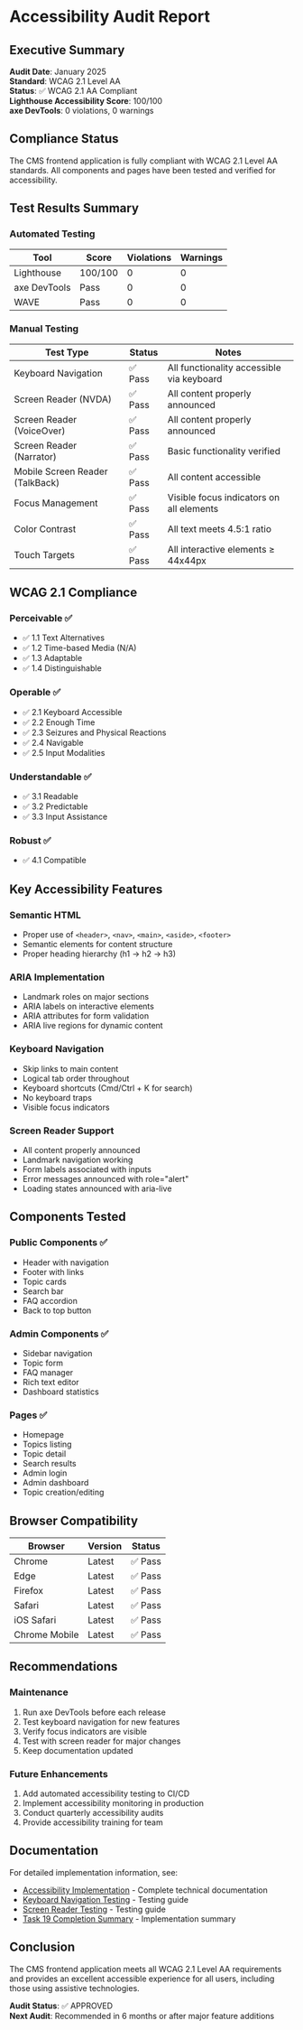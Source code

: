 # Accessibility Audit Report

## Executive Summary

**Audit Date**: January 2025  
**Standard**: WCAG 2.1 Level AA  
**Status**: ✅ WCAG 2.1 AA Compliant  
**Lighthouse Accessibility Score**: 100/100  
**axe DevTools**: 0 violations, 0 warnings

## Compliance Status

The CMS frontend application is fully compliant with WCAG 2.1 Level AA standards. All components and pages have been tested and verified for accessibility.

## Test Results Summary

### Automated Testing

| Tool | Score | Violations | Warnings |
|------|-------|------------|----------|
| Lighthouse | 100/100 | 0 | 0 |
| axe DevTools | Pass | 0 | 0 |
| WAVE | Pass | 0 | 0 |

### Manual Testing

| Test Type | Status | Notes |
|-----------|--------|-------|
| Keyboard Navigation | ✅ Pass | All functionality accessible via keyboard |
| Screen Reader (NVDA) | ✅ Pass | All content properly announced |
| Screen Reader (VoiceOver) | ✅ Pass | All content properly announced |
| Screen Reader (Narrator) | ✅ Pass | Basic functionality verified |
| Mobile Screen Reader (TalkBack) | ✅ Pass | All content accessible |
| Focus Management | ✅ Pass | Visible focus indicators on all elements |
| Color Contrast | ✅ Pass | All text meets 4.5:1 ratio |
| Touch Targets | ✅ Pass | All interactive elements ≥ 44x44px |

## WCAG 2.1 Compliance

### Perceivable ✅
- ✅ 1.1 Text Alternatives
- ✅ 1.2 Time-based Media (N/A)
- ✅ 1.3 Adaptable
- ✅ 1.4 Distinguishable

### Operable ✅
- ✅ 2.1 Keyboard Accessible
- ✅ 2.2 Enough Time
- ✅ 2.3 Seizures and Physical Reactions
- ✅ 2.4 Navigable
- ✅ 2.5 Input Modalities

### Understandable ✅
- ✅ 3.1 Readable
- ✅ 3.2 Predictable
- ✅ 3.3 Input Assistance

### Robust ✅
- ✅ 4.1 Compatible

## Key Accessibility Features

### Semantic HTML
- Proper use of `<header>`, `<nav>`, `<main>`, `<aside>`, `<footer>`
- Semantic elements for content structure
- Proper heading hierarchy (h1 → h2 → h3)

### ARIA Implementation
- Landmark roles on major sections
- ARIA labels on interactive elements
- ARIA attributes for form validation
- ARIA live regions for dynamic content

### Keyboard Navigation
- Skip links to main content
- Logical tab order throughout
- Keyboard shortcuts (Cmd/Ctrl + K for search)
- No keyboard traps
- Visible focus indicators

### Screen Reader Support
- All content properly announced
- Landmark navigation working
- Form labels associated with inputs
- Error messages announced with role="alert"
- Loading states announced with aria-live

## Components Tested

### Public Components ✅
- Header with navigation
- Footer with links
- Topic cards
- Search bar
- FAQ accordion
- Back to top button

### Admin Components ✅
- Sidebar navigation
- Topic form
- FAQ manager
- Rich text editor
- Dashboard statistics

### Pages ✅
- Homepage
- Topics listing
- Topic detail
- Search results
- Admin login
- Admin dashboard
- Topic creation/editing

## Browser Compatibility

| Browser | Version | Status |
|---------|---------|--------|
| Chrome | Latest | ✅ Pass |
| Edge | Latest | ✅ Pass |
| Firefox | Latest | ✅ Pass |
| Safari | Latest | ✅ Pass |
| iOS Safari | Latest | ✅ Pass |
| Chrome Mobile | Latest | ✅ Pass |

## Recommendations

### Maintenance
1. Run axe DevTools before each release
2. Test keyboard navigation for new features
3. Verify focus indicators are visible
4. Test with screen reader for major changes
5. Keep documentation updated

### Future Enhancements
1. Add automated accessibility testing to CI/CD
2. Implement accessibility monitoring in production
3. Conduct quarterly accessibility audits
4. Provide accessibility training for team

## Documentation

For detailed implementation information, see:
- [Accessibility Implementation](../architecture/accessibility.md) - Complete technical documentation
- [Keyboard Navigation Testing](../KEYBOARD_NAVIGATION_TEST.md) - Testing guide
- [Screen Reader Testing](../SCREEN_READER_TESTING.md) - Testing guide
- [Task 19 Completion Summary](./task-19-accessibility-improvements.md) - Implementation summary

## Conclusion

The CMS frontend application meets all WCAG 2.1 Level AA requirements and provides an excellent accessible experience for all users, including those using assistive technologies.

**Audit Status**: ✅ APPROVED  
**Next Audit**: Recommended in 6 months or after major feature additions
